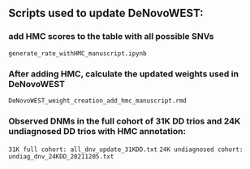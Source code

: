 ## Scripts used to update DeNovoWEST: 

### add HMC scores to the table with all possible SNVs

```generate_rate_withHMC_manuscript.ipynb```

### After adding HMC, calculate the updated weights used in DeNovoWEST

```DeNovoWEST_weight_creation_add_hmc_manuscript.rmd```

### Observed DNMs in the full cohort of 31K DD trios and 24K undiagnosed DD trios with HMC annotation: 
```31K full cohort: all_dnv_update_31KDD.txt```
```24K undiagnosed cohort: undiag_dnv_24KDD_20211205.txt```



